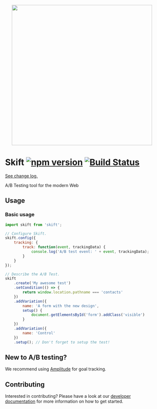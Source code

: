 <p align="center">
  <img width="460" height="auto" src="https://user-images.githubusercontent.com/3983879/27422227-ac2dc336-572d-11e7-9c48-94a56fcf1191.png">
</p>

# Skift [![npm version](https://badge.fury.io/js/skift.svg)](https://badge.fury.io/js/skift) [![Build Status](https://travis-ci.org/trustpilot/skift.svg?branch=master)](https://travis-ci.org/trustpilot/skift)
[See change log.](./CHANGELOG.md)

A/B Testing tool for the modern Web

## Usage

### Basic usage

```js
import skift from 'skift';

// Configure Skift.
skift.config({
    tracking: {
        track: function(event, trackingData) {
            console.log('A/B test event: ' + event, trackingData);
        }
    }
});

// Describe the A/B Test.
skift
    .create('My awesome test')
    .setCondition(() => {
        return window.location.pathname === 'contacts'
    })
    .addVariation({
        name: 'A form with the new design',
        setup() {
            document.getElementsById('form').addClass('visible')
        }
    })
    .addVariation({
        name: 'Control'
    })
    .setup(); // Don't forget to setup the test!
```

## New to A/B testing?

We recommend using [Amplitude](https://amplitude.com/) for goal tracking.

## Contributing

Interested in contributing? Please have a look at our [developer documentation](CONTRIBUTING.md) for more information on how to get started.
